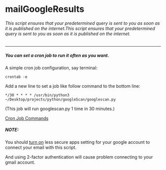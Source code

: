 # mailGoogleResults
###### This script ensures that your predetermined query is sent to you as soon as it is published on the internet.This script ensures that your predetermined query is sent to you as soon as it is published on the internet.
------------
##### You can set a cron job to run it often as you want. 
A simple cron job configuration, say terminal:

`crontab -e`

Add a new line to set a job like follow command to the bottom line:

`*/30 * * * * /usr/bin/python3 ~/Desktop/projects/python/googleScan/googlescan.py`

(This job will run googlescan.py 1 time in 30 minutes.)

[Cron Job Commands](https://phoenixnap.com/kb/set-up-cron-job-linux "More commands")

##### NOTE: 
You should [turn on](https://myaccount.google.com/lesssecureapps) less secure apps setting for your google account to connect your email with this script.

And using 2-factor authentication will cause problem connecting to your gmail account.
